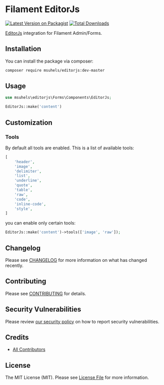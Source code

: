 # Filament EditorJs

[![Latest Version on Packagist](https://img.shields.io/packagist/v/rahmanramsi/filament-editorjs.svg?style=flat-square)](https://packagist.org/packages/rahmanramsi/filament-editorjs)
[![Total Downloads](https://img.shields.io/packagist/dt/rahmanramsi/filament-editorjs.svg?style=flat-square)](https://packagist.org/packages/rahmanramsi/filament-editorjs)

[EditorJs](https://editorjs.io/) integration for Filament Admin/Forms.

## Installation

You can install the package via composer:

```bash
composer require msuhels/editorjs:dev-master
```

## Usage

```php
use msuhels\editorjs\Forms\Components\EditorJs;

EditorJs::make('content')

```

## Customization

### Tools

By default all tools are enabled. This is a list of available tools:

```php
[
    'header',
    'image',
    'delimiter',
    'list',
    'underline',
    'quote',
    'table',
    'raw',
    'code',
    'inline-code',
    'style',
]
```

 you can enable only certain tools:

```php
EditorJs::make('content')->tools(['image', 'raw']);
```

## Changelog

Please see [CHANGELOG](CHANGELOG.md) for more information on what has changed recently.

## Contributing

Please see [CONTRIBUTING](https://github.com/spatie/.github/blob/main/CONTRIBUTING.md) for details.

## Security Vulnerabilities

Please review [our security policy](../../security/policy) on how to report security vulnerabilities.

## Credits

- [All Contributors](../../contributors)

## License

The MIT License (MIT). Please see [License File](LICENSE.md) for more information.
